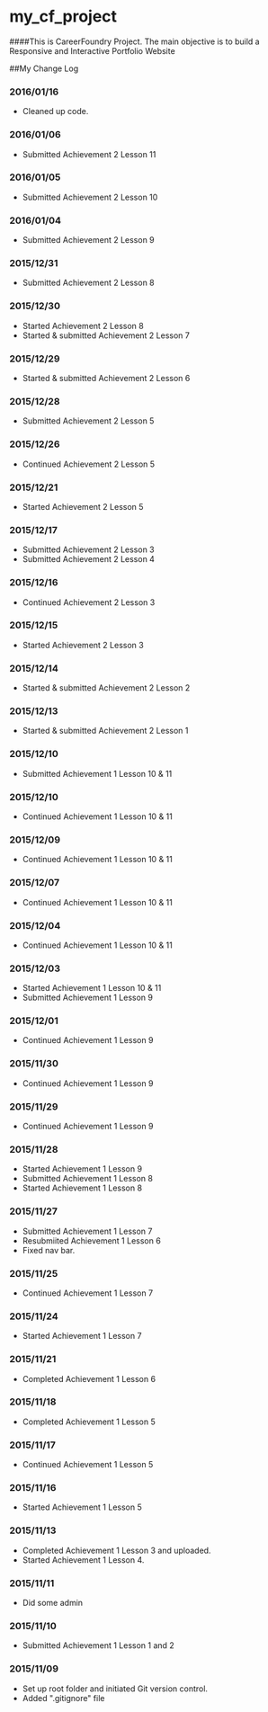 # my_cf_project
####This is CareerFoundry Project.
The main objective is to build a Responsive and Interactive Portfolio Website

##My Change Log
### 2016/01/16
- Cleaned up code.

### 2016/01/06
- Submitted Achievement 2 Lesson 11

### 2016/01/05
- Submitted Achievement 2 Lesson 10

### 2016/01/04
- Submitted Achievement 2 Lesson 9

### 2015/12/31
- Submitted Achievement 2 Lesson 8

### 2015/12/30
- Started Achievement 2 Lesson 8
- Started & submitted Achievement 2 Lesson 7

### 2015/12/29
- Started & submitted Achievement 2 Lesson 6

### 2015/12/28
- Submitted Achievement 2 Lesson 5

### 2015/12/26
- Continued Achievement 2 Lesson 5

### 2015/12/21
- Started Achievement 2 Lesson 5

### 2015/12/17
- Submitted Achievement 2 Lesson 3
- Submitted Achievement 2 Lesson 4

### 2015/12/16
- Continued Achievement 2 Lesson 3

### 2015/12/15
- Started Achievement 2 Lesson 3

### 2015/12/14
- Started & submitted Achievement 2 Lesson 2

### 2015/12/13
- Started & submitted Achievement 2 Lesson 1

### 2015/12/10
- Submitted Achievement 1 Lesson 10 & 11

### 2015/12/10
- Continued Achievement 1 Lesson 10 & 11

### 2015/12/09
- Continued Achievement 1 Lesson 10 & 11

### 2015/12/07
- Continued Achievement 1 Lesson 10 & 11

### 2015/12/04
- Continued Achievement 1 Lesson 10 & 11

### 2015/12/03
- Started Achievement 1 Lesson 10 & 11
- Submitted Achievement 1 Lesson 9

### 2015/12/01
- Continued Achievement 1 Lesson 9

### 2015/11/30
- Continued Achievement 1 Lesson 9

### 2015/11/29
- Continued Achievement 1 Lesson 9

### 2015/11/28
- Started Achievement 1 Lesson 9
- Submitted Achievement 1 Lesson 8
- Started Achievement 1 Lesson 8

### 2015/11/27
- Submitted Achievement 1 Lesson 7
- Resubmiited Achievement 1 Lesson 6
- Fixed nav bar.

### 2015/11/25
- Continued Achievement 1 Lesson 7

### 2015/11/24
- Started Achievement 1 Lesson 7

### 2015/11/21
- Completed Achievement 1 Lesson 6

### 2015/11/18
- Completed Achievement 1 Lesson 5

### 2015/11/17
- Continued Achievement 1 Lesson 5

### 2015/11/16
- Started Achievement 1 Lesson 5

### 2015/11/13
- Completed Achievement 1 Lesson 3 and uploaded.
- Started Achievement 1 Lesson 4.

### 2015/11/11
- Did some admin

### 2015/11/10
- Submitted Achievement 1 Lesson 1 and 2

### 2015/11/09
- Set up root folder and initiated Git version control.
- Added ".gitignore" file




